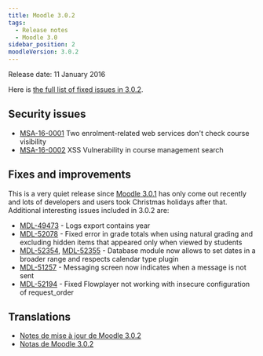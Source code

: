 ```yaml
---
title: Moodle 3.0.2
tags:
  - Release notes
  - Moodle 3.0
sidebar_position: 2
moodleVersion: 3.0.2
---
```

Release date: 11 January 2016

Here is [the full list of fixed issues in 3.0.2](https://moodle.atlassian.net/secure/IssueNavigator!executeAdvanced.jspa?jqlQuery=project+%3D+mdl+AND+resolution+%3D+fixed+AND+fixVersion+in+%28%223.0.2%22%29+ORDER+BY+priority+DESC&runQuery=true&clear=true).

## Security issues

- [MSA-16-0001](https://moodle.org/mod/forum/discuss.php?d=326205) Two enrolment-related web services don't check course visibility
- [MSA-16-0002](https://moodle.org/mod/forum/discuss.php?d=326206) XSS Vulnerability in course management search

## Fixes and improvements

This is a very quiet release since [Moodle 3.0.1](./3.0.1.md) has only come out recently and lots of developers and users took Christmas holidays after that. Additional interesting issues included in 3.0.2 are:

- [MDL-49473](https://moodle.atlassian.net/browse/MDL-49473) - Logs export contains year
- [MDL-52078](https://moodle.atlassian.net/browse/MDL-52078) - Fixed error in grade totals when using natural grading and excluding hidden items that appeared only when viewed by students
- [MDL-52354](https://moodle.atlassian.net/browse/MDL-52354), [MDL-52355](https://moodle.atlassian.net/browse/MDL-52355) - Database module now allows to set dates in a broader range and respects calendar type plugin
- [MDL-51257](https://moodle.atlassian.net/browse/MDL-51257) - Messaging screen now indicates when a message is not sent
- [MDL-52194](https://moodle.atlassian.net/browse/MDL-52194) - Fixed Flowplayer not working with insecure configuration of request_order

## Translations

- [Notes de mise à jour de Moodle 3.0.2](https://docs.moodle.org/fr/Notes_de_mise_à_jour_de_Moodle_3.0.2)
- [Notas de Moodle 3.0.2](https://docs.moodle.org/es/Notas_de_Moodle_3.0.2)
